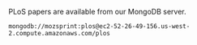 PLoS papers are available from our MongoDB server.

`mongodb://mozsprint:plos@ec2-52-26-49-156.us-west-2.compute.amazonaws.com/plos`
